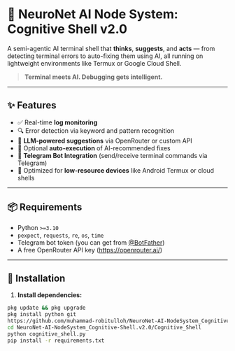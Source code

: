 # 🧠 NeuroNet AI Node System: Cognitive Shell v2.0

A semi-agentic AI terminal shell that **thinks**, **suggests**, and **acts** — from detecting terminal errors to auto-fixing them using AI, all running on lightweight environments like Termux or Google Cloud Shell.

> **Terminal meets AI. Debugging gets intelligent.**

---

## ✨ Features

- ✅ Real-time **log monitoring**
- 🔍 Error detection via keyword and pattern recognition
- 🤖 **LLM-powered suggestions** via OpenRouter or custom API
- 🔁 Optional **auto-execution** of AI-recommended fixes
- 💬 **Telegram Bot Integration** (send/receive terminal commands via Telegram)
- 📱 Optimized for **low-resource devices** like Android Termux or cloud shells

---

## 📦 Requirements

- Python `>=3.10`
- `pexpect`, `requests`, `re`, `os`, `time`
- Telegram bot token (you can get from [@BotFather](https://t.me/botfather))
- A free OpenRouter API key (https://openrouter.ai/)

---

## 🚀 Installation

1. **Install dependencies:**

```bash
pkg update && pkg upgrade
pkg install python git
https://github.com/muhammad-robitulloh/NeuroNet-AI-NodeSystem_Cognitive-Shell.v2.0.git
cd NeuroNet-AI-NodeSystem_Cognitive-Shell.v2.0/Cognitive_Shell
python cognitive_shell.py
pip install -r requirements.txt
